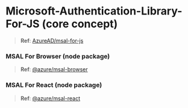 # Microsoft-Authentication-Library-For-JS (core concept)

> **Ref**: [AzureAD/msal-for-js](https://github.com/AzureAD/microsoft-authentication-library-for-js)

### MSAL For Browser (node package)

> **Ref**: [@azure/msal-browser](https://github.com/AzureAD/microsoft-authentication-library-for-js/tree/dev/lib/msal-browser)

### MSAL For React (node package)

> **Ref**: [@azure/msal-react](https://github.com/AzureAD/microsoft-authentication-library-for-js/tree/dev/lib/msal-react)
